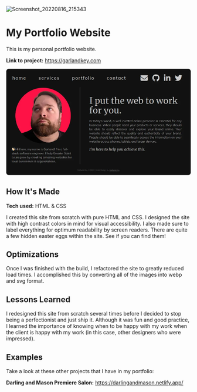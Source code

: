 ![Screenshot_20220816_215343](https://user-images.githubusercontent.com/3108516/185037666-c210441c-efdc-4afa-859f-9d9ca629555e.png)

# My Portfolio Website

This is my personal portfolio website.

**Link to project:** https://garlandkey.com

![alt tag](https://github.com/GarlandKey/creative-content/blob/main/garlandkey.com-github-banner.webp)

## How It's Made

**Tech used:** HTML & CSS

I created this site from scratch with pure HTML and CSS. I designed the site with high contrast colors in mind for visual accessibility. I also made sure to label everything for optimum readability by screen readers. There are quite a few hidden easter eggs within the site. See if you can find them!

## Optimizations

Once I was finished with the build, I refactored the site to greatly reduced load times. I accomplished this by converting all of the images into webp and svg format.

## Lessons Learned

I redesigned this site from scratch several times before I decided to stop being a perfectionist and just ship it. Although it was fun and good practice, I learned the importance of knowing when to be happy with my work when the client is happy with my work (in this case, other designers who were impressed).

## Examples
Take a look at these other projects that I have in my portfolio:

**Darling and Mason Premiere Salon:** https://darlingandmason.netlify.app/
